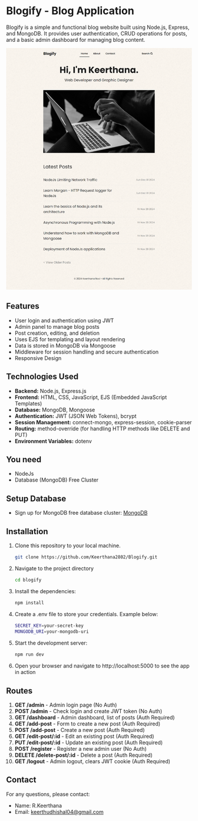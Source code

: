# Blogify - Blog Application

Blogify is a simple and functional blog website built using Node.js, Express, and MongoDB. 
It provides user authentication, CRUD operations for posts, and a basic admin dashboard for managing blog content.

![Image](public/img/image.png)

## Features

- User login and authentication using JWT
- Admin panel to manage blog posts
- Post creation, editing, and deletion
- Uses EJS for templating and layout rendering
- Data is stored in MongoDB via Mongoose
- Middleware for session handling and secure authentication
- Responsive Design

## Technologies Used

- **Backend:** Node.js, Express.js
- **Frontend:** HTML, CSS, JavaScript, EJS (Embedded JavaScript Templates)
- **Database:** MongoDB, Mongoose
- **Authentication:** JWT (JSON Web Tokens), bcrypt
- **Session Management:** connect-mongo, express-session, cookie-parser
- **Routing:** method-override (for handling HTTP methods like DELETE and PUT)
- **Environment Variables:** dotenv

## You need

- NodeJs
- Database (MongoDB) Free Cluster

## Setup Database

- Sign up for MongoDB free database cluster: [MongoDB](https://www.mongodb.com/)

## Installation

1. Clone this repository to your local machine.

   ```bash
   git clone https://github.com/Keerthana2802/Blogify.git

   ```

2. Navigate to the project directory

   ```bash
   cd blogify
   ```

3. Install the dependencies:

   ```bash
   npm install
   ```

4. Create a .env file to store your credentials. Example below:
   ```bash
   SECRET_KEY=your-secret-key
   MONGODB_URI=your-mongodb-uri
   ```
5. Start the development server:

   ```bash
   npm run dev
   ```

6. Open your browser and navigate to http://localhost:5000 to see the app in action

## Routes

1. **GET /admin** - Admin login page (No Auth)
2. **POST /admin** - Check login and create JWT token (No Auth)
3. **GET /dashboard** - Admin dashboard, list of posts (Auth Required)
4. **GET /add-post** - Form to create a new post (Auth Required)
5. **POST /add-post** - Create a new post (Auth Required)
6. **GET /edit-post/:id** - Edit an existing post (Auth Required)
7. **PUT /edit-post/:id** - Update an existing post (Auth Required)
8. **POST /register** - Register a new admin user (No Auth)
9. **DELETE /delete-post/:id** - Delete a post (Auth Required)
10. **GET /logout** - Admin logout, clears JWT cookie (Auth Required)

## Contact

For any questions, please contact:

- Name: R.Keerthana
- Email: [keerthudhishal04@gmail.com](mailto:keerthudhishal04@gmail.com)
